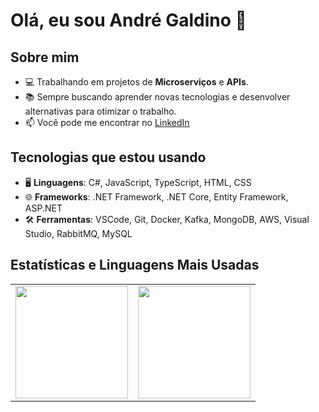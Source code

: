 # Olá, eu sou André Galdino 👋

## Sobre mim
- 💻 Trabalhando em projetos de **Microserviços** e **APIs**.
- 📚 Sempre buscando aprender novas tecnologias e desenvolver alternativas para otimizar o trabalho.
- 📫 Você pode me encontrar no [LinkedIn](https://www.linkedin.com/in/andre-galdino-974804223)

## Tecnologias que estou usando
- 🖥 **Linguagens**: C#, JavaScript, TypeScript, HTML, CSS
- 🌐 **Frameworks**: .NET Framework, .NET Core, Entity Framework, ASP.NET
- 🛠 **Ferramentas**: VSCode, Git, Docker, Kafka, MongoDB, AWS, Visual Studio, RabbitMQ, MySQL

## Estatísticas e Linguagens Mais Usadas

<table>
  <tr>
    <td>
      <img height="180em" src="https://github-readme-stats.vercel.app/api?username=AndreGaldino99&show_icons=true&theme=radical"/>
    </td>
    <td>
        <img height="180em" src="https://github-readme-stats.vercel.app/api/top-langs/?username=AndreGaldino99&layout=compact&theme=nord&include_all_commits=true&locale=pt-br"/>
    </td>
  </tr>
</table>
